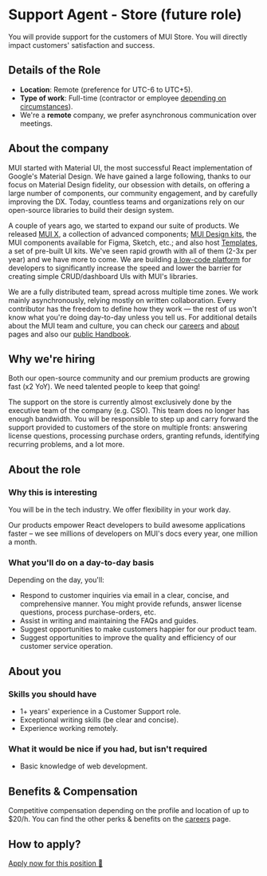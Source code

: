 # Support Agent - Store (future role)

<p class="description">You will provide support for the customers of MUI Store. You will directly impact customers' satisfaction and success.</p>

## Details of the Role

- **Location**: Remote (preference for UTC-6 to UTC+5).
- **Type of work**: Full-time (contractor or employee [depending on circumstances](https://mui-org.notion.site/Hiring-FAQ-64763b756ae44c37b47b081f98915501#494af1f358794028beb4b7697b5d3102)).
- We're a **remote** company, we prefer asynchronous communication over meetings.

## About the company

MUI started with Material UI, the most successful React implementation of Google's Material Design.
We have gained a large following, thanks to our focus on Material Design fidelity, our obsession with details, on offering a large number of components, our community engagement, and by carefully improving the DX.
Today, countless teams and organizations rely on our open-source libraries to build their design system.

A couple of years ago, we started to expand our suite of products.
We released [MUI X](/x/), a collection of advanced components; [MUI Design kits](/design-kits/), the MUI components available for Figma, Sketch, etc.; and also host [Templates](/templates/), a set of pre-built UI kits.
We've seen rapid growth with all of them (2-3x per year) and we have more to come.
We are building [a low-code platform](https://mui.com/toolpad/) for developers to significantly increase the speed and lower the barrier for creating simple CRUD/dashboard UIs with MUI's libraries.

We are a fully distributed team, spread across multiple time zones.
We work mainly asynchronously, relying mostly on written collaboration.
Every contributor has the freedom to define how they work — the rest of us won't know what you're doing day-to-day unless you tell us.
For additional details about the MUI team and culture, you can check our [careers](/careers/) and [about](/about/) pages and also our [public Handbook](https://mui-org.notion.site/Handbook-f086d47e10794d5e839aef9dc67f324b).

## Why we're hiring

Both our open-source community and our premium products are growing fast (x2 YoY).
We need talented people to keep that going!

The support on the store is currently almost exclusively done by the executive team of the company (e.g. CSO). This team does no longer has enough bandwidth. You will be responsible to step up and carry forward the support provided to customers of the store on multiple fronts: answering license questions, processing purchase orders, granting refunds, identifying recurring problems, and a lot more.

## About the role

### Why this is interesting

You will be in the tech industry. We offer flexibility in your work day.

Our products empower React developers to build awesome applications faster – we see millions of developers on MUI's docs every year, one million a month.

### What you'll do on a day-to-day basis

Depending on the day, you'll:

- Respond to customer inquiries via email in a clear, concise, and comprehensive manner.
  You might provide refunds, answer license questions, process purchase-orders, etc.
- Assist in writing and maintaining the FAQs and guides.
- Suggest opportunities to make customers happier for our product team.
- Suggest opportunities to improve the quality and efficiency of our customer service operation.

## About you

### Skills you should have

- 1+ years' experience in a Customer Support role.
- Exceptional writing skills (be clear and concise).
- Experience working remotely.

### What it would be nice if you had, but isn't required

- Basic knowledge of web development.

## Benefits & Compensation

Competitive compensation depending on the profile and location of up to $20/h.
You can find the other perks & benefits on the [careers](/careers/#perks-amp-benefits) page.

## How to apply?

[Apply now for this position 📮](https://jobs.ashbyhq.com/MUI/79a9b5ec-6fb3-41ec-b48b-0a792ced7c19/application?utm_source=ZNRrPGBkqO)
